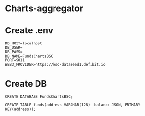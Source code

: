 # Charts-aggregator

# Create .env
```
DB_HOST=localhost
DB_USER=
DB_PASS=
DB_NAME=FundsChartsBSC
PORT=9011
WEB3_PROVIDER=https://bsc-dataseed1.defibit.io
```


# Create DB

```
CREATE DATABASE FundsChartsBSC;

CREATE TABLE funds(address VARCHAR(128), balance JSON, PRIMARY KEY(address));
```
